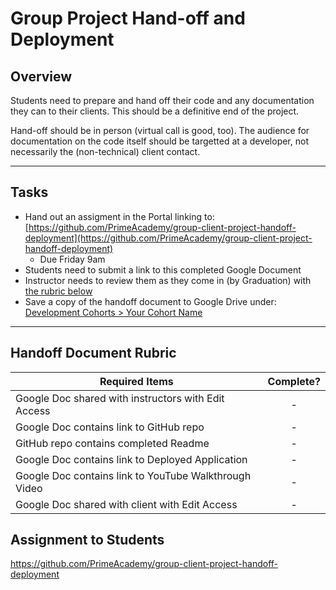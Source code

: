 # Group Project Hand-off and Deployment

## Overview

Students need to prepare and hand off their code and any documentation they can to their clients. This should be a definitive end of the project. 

Hand-off should be in person (virtual call is good, too). The audience for documentation on the code itself should be targetted at a developer, not necessarily the (non-technical) client contact.

---

## Tasks

- Hand out an assigment in the Portal linking to:
    [https://github.com/PrimeAcademy/group-client-project-handoff-deployment](https://github.com/PrimeAcademy/group-client-project-handoff-deployment)
    - Due Friday 9am
- Students need to submit a link to this completed Google Document
- Instructor needs to review them as they come in (by Graduation) with [the rubric below](#handoff-document-rubric)
- Save a copy of the handoff document to Google Drive under: [Development Cohorts > Your Cohort Name](https://drive.google.com/drive/folders/0By3-Ie9sGPfzOW5YcWIxcVdqN0k?resourcekey=0-N6S1xOYI9JFPFfX2F_Gltw&usp=sharing)


---

## Handoff Document Rubric

| Required Items | Complete? |
| --- | :---: |
| Google Doc shared with instructors with Edit Access | - |
| Google Doc contains link to GitHub repo | - |
| GitHub repo contains completed Readme | - |
| Google Doc contains link to Deployed Application | - |
| Google Doc contains link to YouTube Walkthrough Video | - |
| Google Doc shared with client with Edit Access | - |



## Assignment to Students

https://github.com/PrimeAcademy/group-client-project-handoff-deployment


